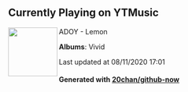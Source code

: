 ## Currently Playing on YTMusic

[<img align="left" width="100" src="https://lh3.googleusercontent.com/nnHCUCCYXNEOl3AwV4YI7i7yqxYIEn1Y9nXYWfcvi92OxaIVQNvwkz2fTgLN0-1L3_ia0gwKeTGikDg6ig">](https://music.youtube.com/channel/UCx38UtcmU6vJ7IF1J6epxdA)

ADOY - Lemon

**Albums**: Vivid

Last updated at 08/11/2020 17:01

#### Generated with [20chan/github-now](https://github.com/20chan/github-now)


<!--
**20chan/20chan** is a ✨ _special_ ✨ repository because its `README.md` (this file) appears on your GitHub profile.

Here are some ideas to get you started:

- 🔭 I’m currently working on ...
- 🌱 I’m currently learning ...
- 👯 I’m looking to collaborate on ...
- 🤔 I’m looking for help with ...
- 💬 Ask me about ...
- 📫 How to reach me: ...
- 😄 Pronouns: ...
- ⚡ Fun fact: ...
-->
